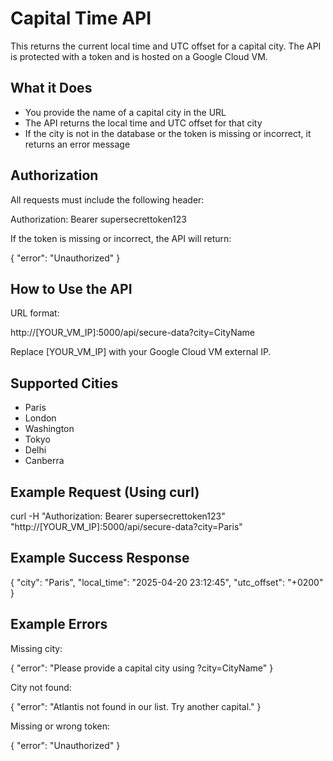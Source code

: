 # Capital Time API

This returns the current local time and UTC offset for a capital city. The API is protected with a token and is hosted on a Google Cloud VM.

## What it Does

- You provide the name of a capital city in the URL
- The API returns the local time and UTC offset for that city
- If the city is not in the database or the token is missing or incorrect, it returns an error message

## Authorization

All requests must include the following header:

Authorization: Bearer supersecrettoken123

If the token is missing or incorrect, the API will return:

{
  "error": "Unauthorized"
}

## How to Use the API

URL format:

http://[YOUR_VM_IP]:5000/api/secure-data?city=CityName

Replace [YOUR_VM_IP] with your Google Cloud VM external IP.


## Supported Cities

- Paris
- London
- Washington
- Tokyo
- Delhi
- Canberra

## Example Request (Using curl)

curl -H "Authorization: Bearer supersecrettoken123" "http://[YOUR_VM_IP]:5000/api/secure-data?city=Paris"

## Example Success Response

{
  "city": "Paris",
  "local_time": "2025-04-20 23:12:45",
  "utc_offset": "+0200"
}

## Example Errors

Missing city:

{
  "error": "Please provide a capital city using ?city=CityName"
}

City not found:

{
  "error": "Atlantis not found in our list. Try another capital."
}

Missing or wrong token:

{
  "error": "Unauthorized"
}
